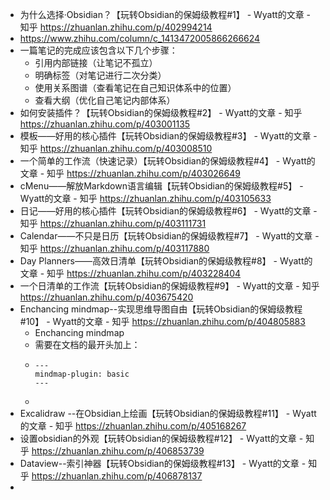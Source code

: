 - 为什么选择·Obsidian？【玩转Obsidian的保姆级教程#1】 - Wyatt的文章 - 知乎
  https://zhuanlan.zhihu.com/p/402994214
- https://www.zhihu.com/column/c_1413472005866266624
- 一篇笔记的完成应该包含以下几个步骤：
	- 引用内部链接（让笔记不孤立）
	- 明确标签（对笔记进行二次分类）
	- 使用关系图谱（查看笔记在自己知识体系中的位置）
	- 查看大纲（优化自己笔记内部体系）
- 如何安装插件？【玩转Obsidian的保姆级教程#2】 - Wyatt的文章 - 知乎
  https://zhuanlan.zhihu.com/p/403001135
- 模板——好用的核心插件【玩转Obsidian的保姆级教程#3】 - Wyatt的文章 - 知乎
  https://zhuanlan.zhihu.com/p/403008510
- 一个简单的工作流（快速记录）【玩转Obsidian的保姆级教程#4】 - Wyatt的文章 - 知乎
  https://zhuanlan.zhihu.com/p/403026649
- cMenu——解放Markdown语言编辑【玩转Obsidian的保姆级教程#5】 - Wyatt的文章 - 知乎
  https://zhuanlan.zhihu.com/p/403105633
- 日记——好用的核心插件【玩转Obsidian的保姆级教程#6】 - Wyatt的文章 - 知乎
  https://zhuanlan.zhihu.com/p/403111731
- Calendar——不只是日历【玩转Obsidian的保姆级教程#7】 - Wyatt的文章 - 知乎
  https://zhuanlan.zhihu.com/p/403117880
- Day Planners——高效日清单【玩转Obsidian的保姆级教程#8】 - Wyatt的文章 - 知乎
  https://zhuanlan.zhihu.com/p/403228404
- 一个日清单的工作流【玩转Obsidian的保姆级教程#9】 - Wyatt的文章 - 知乎
  https://zhuanlan.zhihu.com/p/403675420
- Enchancing mindmap--实现思维导图自由【玩转Obsidian的保姆级教程#10】 - Wyatt的文章 - 知乎
  https://zhuanlan.zhihu.com/p/404805883
	- Enchancing mindmap
	- 需要在文档的最开头加上：
	- ```
	  ---
	  mindmap-plugin: basic
	  ---
	-
- Excalidraw --在Obsidian上绘画【玩转Obsidian的保姆级教程#11】 - Wyatt的文章 - 知乎
  https://zhuanlan.zhihu.com/p/405168267
- 设置obsidian的外观【玩转Obsidian的保姆级教程#12】 - Wyatt的文章 - 知乎
  https://zhuanlan.zhihu.com/p/406853739
- Dataview--索引神器【玩转Obsidian的保姆级教程#13】 - Wyatt的文章 - 知乎
  https://zhuanlan.zhihu.com/p/406878137
-